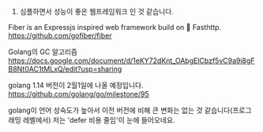 1. 심플하면서 성능이 좋은 웹프레임워크 인 것 같습니다.

Fiber is an Expressjs inspired web framework build on 🚀 Fasthttp.
https://github.com/gofiber/fiber



Golang의 GC 알고리즘
https://docs.google.com/document/d/1eKY72dKnt_OAbgElCbzf5vC9a9i8gFB8Nt0AC1tMLxQ/edit?usp=sharing

golang 1.14 버전이 2월1일에 나올 예정입니다.
https://github.com/golang/go/milestone/95

golang이 언어 성숙도가 높아서 이전 버전에 비해 큰 변화는 없는 것 같습니다(프로그래밍 레벨에서)
저는 'defer 비용 줄임'이 눈에 들어오네요.